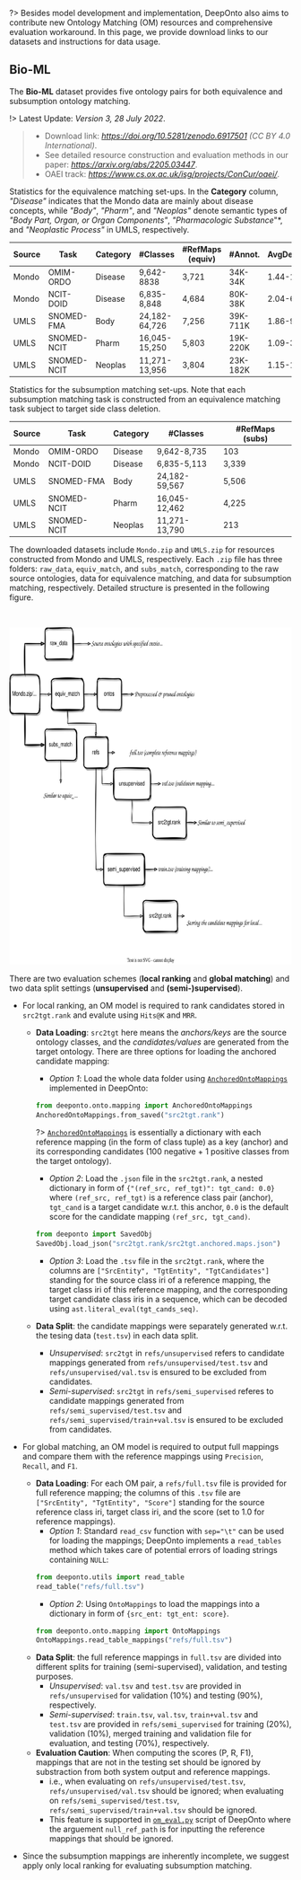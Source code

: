 <!---
Copyright 2021 Yuan He (KRR-Oxford). All rights reserved.

Licensed under the Apache License, Version 2.0 (the "License");
you may not use this file except in compliance with the License.
You may obtain a copy of the License at

    http://www.apache.org/licenses/LICENSE-2.0

Unless required by applicable law or agreed to in writing, software
distributed under the License is distributed on an "AS IS" BASIS,
WITHOUT WARRANTIES OR CONDITIONS OF ANY KIND, either express or implied.
See the License for the specific language governing permissions and
limitations under the License.
-->

?> Besides model development and implementation, DeepOnto also aims to contribute new Ontology Matching (OM) resources and comprehensive evaluation workaround. In this page, we provide download links to our datasets and instructions for data usage.

## Bio-ML

The **Bio-ML** dataset provides five ontology pairs for both equivalence and subsumption ontology matching.

!> Latest Update: *Version 3, 28 July 2022*.

> - Download link: *https://doi.org/10.5281/zenodo.6917501 (CC BY 4.0 International)*.
> - See detailed resource construction and evaluation methods in our paper: *https://arxiv.org/abs/2205.03447*.
> - OAEI track: *https://www.cs.ox.ac.uk/isg/projects/ConCur/oaei/*. 

Statistics for the equivalence matching set-ups. In the **Category** column, *"Disease"* indicates that the Mondo data are mainly about disease concepts, while *"Body"*, *"Pharm"*, and *"Neoplas"* denote semantic types of *"Body Part, Organ, or Organ Components"*, *"Pharmacologic Substance*"*, and *"Neoplastic Process"* in UMLS, respectively.

| Source | Task        | Category | #Classes      | #RefMaps (equiv) | #Annot.  | AvgDepths |
|--------|-------------|----------|---------------|------------------|----------|-----------|
| Mondo  | OMIM-ORDO   | Disease  | 9,642-8838    | 3,721            | 34K-34K  | 1.44-1.63 |
| Mondo  | NCIT-DOID   | Disease  | 6,835-8,848   | 4,684            | 80K-38K  | 2.04-6.85 |
| UMLS   | SNOMED-FMA  | Body     | 24,182-64,726 | 7,256            | 39K-711K | 1.86-9.32 |
| UMLS   | SNOMED-NCIT | Pharm    | 16,045-15,250 | 5,803            | 19K-220K | 1.09-3.26 |
| UMLS   | SNOMED-NCIT | Neoplas  | 11,271-13,956 | 3,804            | 23K-182K | 1.15-1.68 |

Statistics for the subsumption matching set-ups. Note that each subsumption matching task is constructed from an equivalence matching task subject to target side class deletion.


| Source | Task        | Category | #Classes      | #RefMaps (subs)  |
|--------|-------------|----------|---------------|------------------|
| Mondo  | OMIM-ORDO   | Disease  | 9,642-8,735   | 103              | 
| Mondo  | NCIT-DOID   | Disease  | 6,835-5,113   | 3,339            | 
| UMLS   | SNOMED-FMA  | Body     | 24,182-59,567 | 5,506            | 
| UMLS   | SNOMED-NCIT | Pharm    | 16,045-12,462 | 4,225            | 
| UMLS   | SNOMED-NCIT | Neoplas  | 11,271-13,790 | 213              | 

The downloaded datasets include `Mondo.zip` and `UMLS.zip` for resources constructed from Mondo and UMLS, respectively.
Each `.zip` file has three folders: `raw_data`, `equiv_match`, and `subs_match`, corresponding to the raw source ontologies, data for equivalence matching, and data for subsumption matching, respectively. Detailed structure is presented in the following figure. 

<br/>
<p align="center">
  <a href="https://doi.org/10.5281/zenodo.6917501">
    <img alt="deeponto" src="https://raw.githubusercontent.com/KRR-Oxford/DeepOnto/main/docs/images/largebiomeddata.svg" height="600" style="width: 100%;">
  </a>
</p>

There are two evaluation schemes (**local ranking** and **global matching**) and two data split settings (**unsupervised** and **(semi-)supervised**).

- For local ranking, an OM model is required to rank candidates stored in `src2tgt.rank` and evalute using `Hits@K` and `MRR`. 
  -  **Data Loading**: `src2tgt` here means the *anchors/keys* are the source ontology classes, and the *candidates/values* are generated from the target ontology. There are three options for loading the anchored candidate mapping:
     -  *Option 1*: Load the whole data folder using [`AnchoredOntoMappings`](data_structures?id=anchoredontomappings) implemented in DeepOnto: 
      ```python
      from deeponto.onto.mapping import AnchoredOntoMappings
      AnchoredOntoMappings.from_saved("src2tgt.rank")
      ```
      ?> [`AnchoredOntoMappings`](data_structures?id=anchoredontomappings) is essentially a dictionary with each reference mapping (in the form of class tuple) as a key (anchor) and its corresponding candidates (100 negative + 1 positive classes from the target ontology).
      
     -  *Option 2*: Load the `.json` file in the `src2tgt.rank`, a nested dictionary in form of `{"(ref_src, ref_tgt)": tgt_cand: 0.0}` where `(ref_src, ref_tgt)` is a reference class pair (anchor), `tgt_cand` is a target candidate w.r.t. this anchor, `0.0` is the default score for the candidate mapping `(ref_src, tgt_cand)`.
      ```python
      from deeponto import SavedObj
      SavedObj.load_json("src2tgt.rank/src2tgt.anchored.maps.json")
      ```  
      - *Option 3*: Load the `.tsv` file in the `src2tgt.rank`, where the columns are `["SrcEntity", "TgtEntity", "TgtCandidates"]` standing for the source class iri of a reference mapping, the target class iri of this reference mapping, and the corresponding target candidate class iris in a sequence, which can be decoded using `ast.literal_eval(tgt_cands_seq)`.
  - **Data Split**: the candidate mappings were separately generated w.r.t. the tesing data (`test.tsv`) in each data split.
    - *Unsupervised*: `src2tgt` in `refs/unsupervised` refers to candidate mappings generated from `refs/unsupervised/test.tsv` and `refs/unsupervised/val.tsv` is ensured to be excluded from candidates.
    - *Semi-supervised*: `src2tgt` in `refs/semi_supervised` referes to candidate mappings generated from `refs/semi_supervised/test.tsv` and `refs/semi_supervised/train+val.tsv` is ensured to be excluded from candidates.

- For global matching, an OM model is required to output full mappings and compare them with the reference mappings using `Precision`, `Recall`, and `F1`.
  - **Data Loading**: For each OM pair, a `refs/full.tsv` file is provided for full reference mapping; the columns of this `.tsv` file are `["SrcEntity", "TgtEntity", "Score"]` standing for the source reference class iri, target class iri, and the score (set to $1.0$ for reference mappings). 
    - *Option 1*: Standard `read_csv` function with `sep="\t"` can be used for loading the mappings; DeepOnto implements a `read_tables` method which takes care of potential errors of loading strings containing `NULL`:
    ```python
    from deeponto.utils import read_table
    read_table("refs/full.tsv")
    ```
    - *Option 2*: Using `OntoMappings` to load the mappings into a dictionary in form of `{src_ent: tgt_ent: score}`.
    ```python
    from deeponto.onto.mapping import OntoMappings
    OntoMappings.read_table_mappings("refs/full.tsv")
    ```
  - **Data Split**: the full reference mappings in `full.tsv` are divided into different splits for training (semi-supervised), validation, and testing purposes.
    -  *Unsupervised*: `val.tsv` and `test.tsv` are provided in `refs/unsupervised` for validation (10%) and testing (90%), respectively.
    -  *Semi-supervised*: `train.tsv`, `val.tsv`, `train+val.tsv` and `test.tsv` are provided in `refs/semi_supervised` for training (20%), validation (10%), merged training and validation file for evaluation, and testing (70%), respectively.
  - **Evaluation Caution**: When computing the scores (P, R, F1), mappings that are not in the testing set should be ignored by substraction from both system output and reference mappings. 
    - i.e., when evaluating on `refs/unsupervised/test.tsv`, `refs/unsupervised/val.tsv` should be ignored; when evaluating on `refs/semi_supervised/test.tsv`, `refs/semi_supervised/train+val.tsv` should be ignored. 
    - This feature is supported in [`om_eval.py`](using_deeponto?id=om-evaluation) script of DeepOnto where the arguement `null_ref_path` is for inputting the reference mappings that should be ignored.

- Since the subsumption mappings are inherently incomplete, we suggest apply only local ranking for evaluating subsumption matching.

